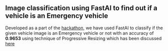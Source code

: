 ## Image classification using FastAI to find out if a vehicle is an Emergency vehicle

Developed as a part of the [hackathon](https://datahack.analyticsvidhya.com/contest/janatahack-computer-vision-hackathon/#About), we have used FastAI to classify if the given vehicle image is an Emergency vehicle or not with an accuracy of **0.9653** using technique of Progressive Resizing which has been discussed [here](https://towardsdatascience.com/boost-your-image-classifier-e1cc7a56b59c)


